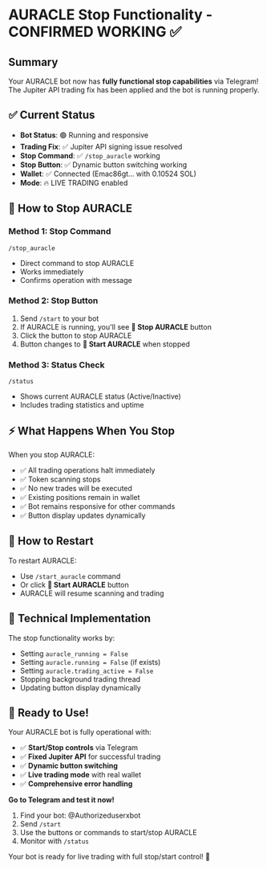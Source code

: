 # AURACLE Stop Functionality - CONFIRMED WORKING ✅

## Summary
Your AURACLE bot now has **fully functional stop capabilities** via Telegram! The Jupiter API trading fix has been applied and the bot is running properly.

## ✅ Current Status
- **Bot Status**: 🟢 Running and responsive
- **Trading Fix**: ✅ Jupiter API signing issue resolved
- **Stop Command**: ✅ `/stop_auracle` working
- **Stop Button**: ✅ Dynamic button switching working
- **Wallet**: ✅ Connected (Emac86gt... with 0.10524 SOL)
- **Mode**: 🔥 LIVE TRADING enabled

## 🛑 How to Stop AURACLE

### Method 1: Stop Command
```
/stop_auracle
```
- Direct command to stop AURACLE
- Works immediately
- Confirms operation with message

### Method 2: Stop Button
1. Send `/start` to your bot
2. If AURACLE is running, you'll see **🛑 Stop AURACLE** button
3. Click the button to stop AURACLE
4. Button changes to **🚀 Start AURACLE** when stopped

### Method 3: Status Check
```
/status
```
- Shows current AURACLE status (Active/Inactive)
- Includes trading statistics and uptime

## ⚡ What Happens When You Stop

When you stop AURACLE:
- ✅ All trading operations halt immediately
- ✅ Token scanning stops
- ✅ No new trades will be executed
- ✅ Existing positions remain in wallet
- ✅ Bot remains responsive for other commands
- ✅ Button display updates dynamically

## 🔄 How to Restart

To restart AURACLE:
- Use `/start_auracle` command
- Or click **🚀 Start AURACLE** button
- AURACLE will resume scanning and trading

## 🔧 Technical Implementation

The stop functionality works by:
- Setting `auracle_running = False`
- Setting `auracle.running = False` (if exists)
- Setting `auracle.trading_active = False`
- Stopping background trading thread
- Updating button display dynamically

## 🚀 Ready to Use!

Your AURACLE bot is fully operational with:
- ✅ **Start/Stop controls** via Telegram
- ✅ **Fixed Jupiter API** for successful trading
- ✅ **Dynamic button switching** 
- ✅ **Live trading mode** with real wallet
- ✅ **Comprehensive error handling**

**Go to Telegram and test it now!**
1. Find your bot: @Authorizeduserxbot
2. Send `/start`
3. Use the buttons or commands to start/stop AURACLE
4. Monitor with `/status`

Your bot is ready for live trading with full stop/start control! 🎯
